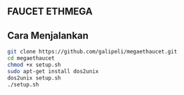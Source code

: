 ## FAUCET ETHMEGA
## Cara Menjalankan

```bash
git clone https://github.com/galipeli/megaethaucet.git
cd megaethaucet
chmod +x setup.sh
sudo apt-get install dos2unix
dos2unix setup.sh
./setup.sh

